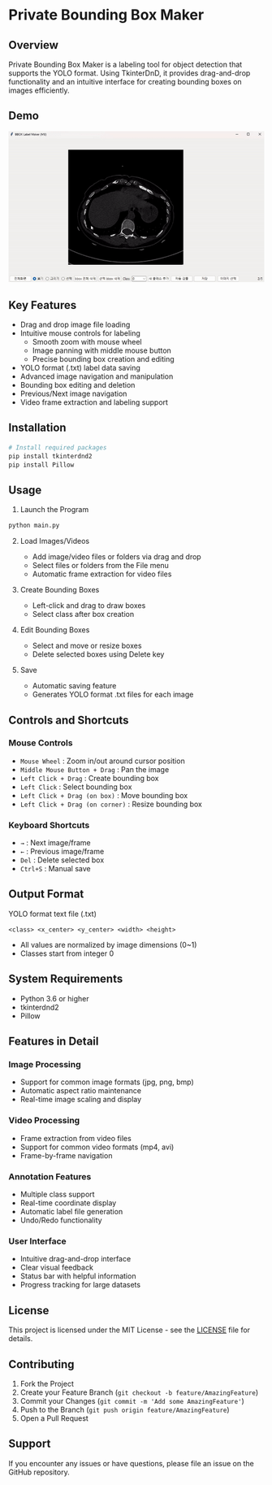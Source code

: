 # Private Bounding Box Maker

## Overview
Private Bounding Box Maker is a labeling tool for object detection that supports the YOLO format. Using TkinterDnD, it provides drag-and-drop functionality and an intuitive interface for creating bounding boxes on images efficiently.

## Demo
![Demo Video](./demo/bbox_maker.gif)

## Key Features
- Drag and drop image file loading
- Intuitive mouse controls for labeling
  * Smooth zoom with mouse wheel
  * Image panning with middle mouse button
  * Precise bounding box creation and editing
- YOLO format (.txt) label data saving
- Advanced image navigation and manipulation
- Bounding box editing and deletion
- Previous/Next image navigation
- Video frame extraction and labeling support

## Installation
```bash
# Install required packages
pip install tkinterdnd2
pip install Pillow
```

## Usage
1. Launch the Program
```bash
python main.py
```

2. Load Images/Videos
   - Add image/video files or folders via drag and drop
   - Select files or folders from the File menu
   - Automatic frame extraction for video files

3. Create Bounding Boxes
   - Left-click and drag to draw boxes
   - Select class after box creation

4. Edit Bounding Boxes
   - Select and move or resize boxes
   - Delete selected boxes using Delete key

5. Save
   - Automatic saving feature
   - Generates YOLO format .txt files for each image

## Controls and Shortcuts

### Mouse Controls
- `Mouse Wheel` : Zoom in/out around cursor position
- `Middle Mouse Button + Drag` : Pan the image
- `Left Click + Drag` : Create bounding box
- `Left Click` : Select bounding box
- `Left Click + Drag (on box)` : Move bounding box
- `Left Click + Drag (on corner)` : Resize bounding box

### Keyboard Shortcuts
- `→` : Next image/frame
- `←` : Previous image/frame
- `Del` : Delete selected box
- `Ctrl+S` : Manual save

## Output Format
YOLO format text file (.txt)
```
<class> <x_center> <y_center> <width> <height>
```
- All values are normalized by image dimensions (0~1)
- Classes start from integer 0

## System Requirements
- Python 3.6 or higher
- tkinterdnd2
- Pillow

## Features in Detail

### Image Processing
- Support for common image formats (jpg, png, bmp)
- Automatic aspect ratio maintenance
- Real-time image scaling and display

### Video Processing
- Frame extraction from video files
- Support for common video formats (mp4, avi)
- Frame-by-frame navigation

### Annotation Features
- Multiple class support
- Real-time coordinate display
- Automatic label file generation
- Undo/Redo functionality

### User Interface
- Intuitive drag-and-drop interface
- Clear visual feedback
- Status bar with helpful information
- Progress tracking for large datasets

## License
This project is licensed under the MIT License - see the [LICENSE](LICENSE) file for details.

## Contributing
1. Fork the Project
2. Create your Feature Branch (`git checkout -b feature/AmazingFeature`)
3. Commit your Changes (`git commit -m 'Add some AmazingFeature'`)
4. Push to the Branch (`git push origin feature/AmazingFeature`)
5. Open a Pull Request

## Support
If you encounter any issues or have questions, please file an issue on the GitHub repository.
